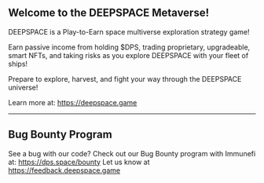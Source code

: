 ## Welcome to the **DEEPSPACE Metaverse**!
DEEPSPACE is a Play-to-Earn space multiverse exploration strategy game!

Earn passive income from holding $DPS, trading proprietary, upgradeable, smart NFTs, and taking risks as you explore DEEPSPACE with your fleet of ships!

Prepare to explore, harvest, and fight your way through the DEEPSPACE universe!

Learn more at: https://deepspace.game

------------
## Bug Bounty Program
See a bug with our code?
Check out our Bug Bounty program with Immunefi at: https://dps.space/bounty
Let us know at https://feedback.deepspace.game
